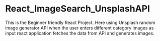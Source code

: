 # React_ImageSearch_UnsplashAPI
This is the Beginner friendly React Project. Here using Unsplash random image generator API when the user enters different category images as input react application fetches the data from API and generates images.
